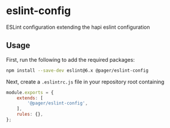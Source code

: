 # eslint-config
ESLint configuration extending the hapi eslint configuration

## Usage

First, run the following to add the required packages:
```bash
npm install --save-dev eslint@6.x @pager/eslint-config
```

Next, create a `.eslintrc.js` file in your repository root containing
```javascript
module.exports = {
    extends: [
        '@pager/eslint-config',
    ],
    rules: {},
};

```


